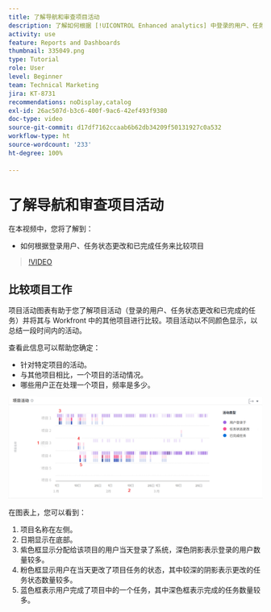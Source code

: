```yaml
---
title: 了解导航和审查项目活动
description: 了解如何根据 [!UICONTROL Enhanced analytics] 中登录的用户、任务状态更改和完成的任务来比较项目。
activity: use
feature: Reports and Dashboards
thumbnail: 335049.png
type: Tutorial
role: User
level: Beginner
team: Technical Marketing
jira: KT-8731
recommendations: noDisplay,catalog
exl-id: 26ac507d-b3c6-400f-9ac6-42ef493f9380
doc-type: video
source-git-commit: d17df7162ccaab6b62db34209f50131927c0a532
workflow-type: ht
source-wordcount: '233'
ht-degree: 100%

---
```


# 了解导航和审查项目活动

在本视频中，您将了解到：

* 如何根据登录用户、任务状态更改和已完成任务来比较项目

>[!VIDEO](https://video.tv.adobe.com/v/3437446/?quality=12&learn=on&enablevpops&captions=chi_hans)

## 比较项目工作

项目活动图表有助于您了解项目活动（登录的用户、任务状态更改和已完成的任务）并将其与 Workfront 中的其他项目进行比较。项目活动以不同颜色显示，以总结一段时间内的活动。

查看此信息可以帮助您确定：

* 针对特定项目的活动。
* 与其他项目相比，一个项目的活动情况。
* 哪些用户正在处理一个项目，频率是多少。

![显示项目活动的图像，其中包含下面项目符号中描述的区域的数字](assets/section-2-5.png)

在图表上，您可以看到：

1. 项目名称在左侧。
1. 日期显示在底部。
1. 紫色框显示分配给该项目的用户当天登录了系统，深色阴影表示登录的用户数量较多。
1. 粉色框显示用户在当天更改了项目任务的状态，其中较深的阴影表示更改的任务状态数量较多。
1. 蓝色框表示用户完成了项目中的一个任务，其中深色框表示完成的任务数量较多。
